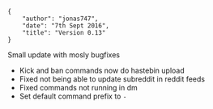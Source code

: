    {
        "author": "jonas747",
        "date": "7th Sept 2016",
        "title": "Version 0.13"
    }

Small update with mosly bugfixes

- Kick and ban commands now do hastebin upload
- Fixed not being able to update subreddit in reddit feeds
- Fixed commands not running in dm
- Set default command prefix to `-`
